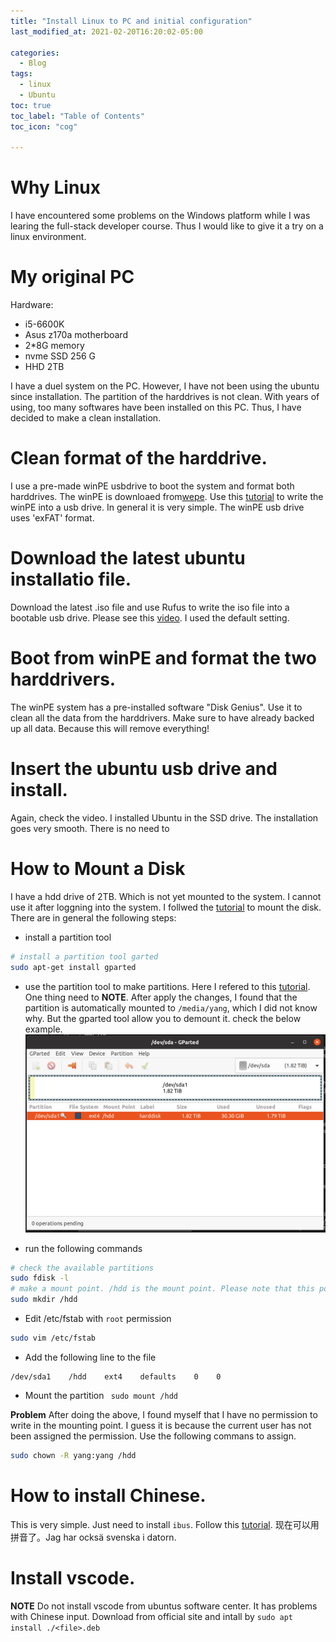 ```yaml
---
title: "Install Linux to PC and initial configuration"
last_modified_at: 2021-02-20T16:20:02-05:00

categories:
  - Blog
tags:
  - linux
  - Ubuntu
toc: true
toc_label: "Table of Contents"
toc_icon: "cog"

---
```


# Why Linux
I have encountered some problems on the Windows platform while I was learing the full-stack developer course. Thus I would like to give it a try on a linux environment. 

# My original PC
Hardware:
- i5-6600K
- Asus z170a motherboard
- 2*8G memory
- nvme SSD 256 G
- HHD 2TB

I have a duel system on the PC. However, I have not been using the ubuntu since installation. The partition of the harddrives is not clean. With years of using, too many softwares have been installed on this PC. Thus, I have decided to make a clean installation. 

# Clean format of the harddrive. 
I use a pre-made winPE usbdrive to boot the system and format both harddrives. The winPE is downloaed from[wepe](http://www.wepe.com.cn/). Use this  [tutorial](https://www.jianshu.com/p/50fd699ea916) to write the winPE into a usb drive. In general it is very simple. The winPE usb drive uses 'exFAT' format. <br>

# Download the latest ubuntu installatio file. 
Download the latest .iso file and use Rufus to write the iso file into a bootable usb drive. Please see this [video](https://www.youtube.com/watch?v=W-RFY4LQ6oE&t=605s). I used the default setting. 
 
# Boot from winPE and format the two harddrivers. 
The winPE system has a pre-installed software "Disk Genius". Use it to clean all the data from the harddrivers. Make sure to have already backed up all data. Because this will remove everything! 

# Insert the ubuntu usb drive and install.
Again, check the video. I installed Ubuntu in the SSD drive. The installation goes very smooth. There is no need to 

# How to Mount a Disk
I have a hdd drive of 2TB. Which is not yet mounted to the system. I cannot use it after loggning into the system. I follwed the [tutorial](https://askubuntu.com/questions/125257/how-do-i-add-an-additional-hard-drive) to mount the disk.  There are in general the following steps:
* install a partition tool
```bash
# install a partition tool garted
sudo apt-get install gparted

```
* use the partition tool to make partitions. Here I refered to this [tutorial](https://linuxhint.com/gparted_ubuntu/). One thing need to **NOTE**. After apply the changes, I found that the partition is automatically mounted to `/media/yang`, which I did not know why. But the gparted tool allow you to demount it. check the below example. <br>
![gparted](/assets/images/gparted.png)

* run the following commands
```bash
# check the available partitions
sudo fdisk -l
# make a mount point. /hdd is the mount point. Please note that this point is not under the user folder. 
sudo mkdir /hdd
```

* Edit /etc/fstab with `root` permission
```bash
sudo vim /etc/fstab
```

* Add the following line to the file
```
/dev/sda1    /hdd    ext4    defaults    0    0
```

* Mount the partition
``` sudo mount /hdd```

**Problem** After doing the above, I found myself that I have no permission to write in the mounting point. I guess it is because the current user has not been assigned the permission. Use the following commans to assign. 
```bash
sudo chown -R yang:yang /hdd
```

# How to install Chinese.
This is very simple. Just need to install `ibus`. Follow this [tutorial](https://askubuntu.com/questions/59356/how-do-i-get-chinese-input-to-work). 现在可以用拼音了。Jag har ocksä svenska i datorn.

# Install vscode.
**NOTE** Do not install vscode from ubuntus software center. It has problems with Chinese input. Download from official site and intall by `sudo apt install ./<file>.deb`

